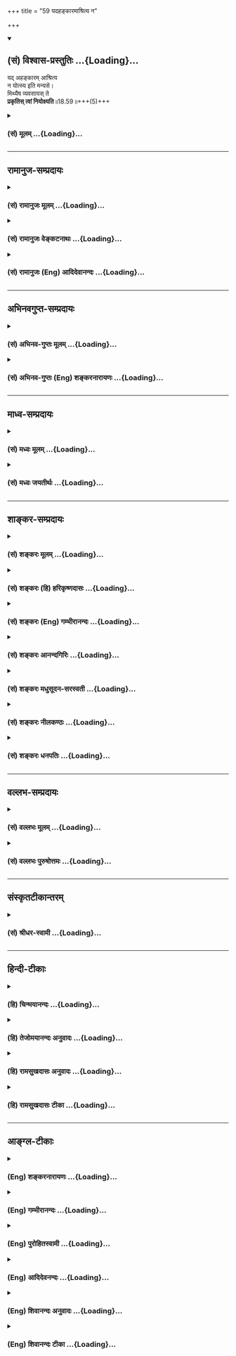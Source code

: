 +++
title = "59 यदहङ्कारमाश्रित्य न"

+++
<div class="js_include" newlevelforh1="2" title="(सं) विश्वास-प्रस्तुतिः" unfilled url="/mahAbhAratam/shlokashaH/06-bhIShma-parva/03-bhagavad-gItA-parva/saMskRtam/vishvAsa-prastutiH/18_moxa-saMnyAsa-yogaH/59_yadahankAramAshri.md">
<details open><summary><h2>(सं) विश्वास-प्रस्तुतिः ...{Loading}...</h2></summary>

यद् अहङ्कारम् आश्रित्य  
न योत्स्य इति मन्यसे।  
मिथ्यैष व्यवसायस् ते  
**प्रकृतिस् त्वां नियोक्ष्यति**॥18.59॥+++(5)+++
</details>
</div>
<div class="js_include collapsed" newlevelforh1="3" title="(सं) मूलम्" unfilled url="/mahAbhAratam/shlokashaH/06-bhIShma-parva/03-bhagavad-gItA-parva/saMskRtam/mUlam/18_moxa-saMnyAsa-yogaH/59_yadahankAramAshri.md">
<details><summary><h3>(सं) मूलम् ...{Loading}...</h3></summary>

यदहङ्कारमाश्रित्य न योत्स्य इति मन्यसे।  
मिथ्यैष व्यवसायस्ते प्रकृतिस्त्वां नियोक्ष्यति।।18.59।।
</details>
</div>


_________________
## रामानुज-सम्प्रदायः
<div class="js_include collapsed" newlevelforh1="3" title="(सं) रामानुजः मूलम्" unfilled url="/mahAbhAratam/shlokashaH/06-bhIShma-parva/03-bhagavad-gItA-parva/saMskRtam/rAmAnujaH/mUlam/18_moxa-saMnyAsa-yogaH/59_yadahankAramAshri.md">
<details><summary><h3>(सं) रामानुजः मूलम् ...{Loading}...</h3></summary>

।।18.59।।**यद् अहंकारम्** आत्मनि हिताहितज्ञाने स्वातन्त्र्याभिमानम्
**आश्रित्य** मन्नियोगम् अनादृत्यन योत्स्ये **इति मन्यसे एष ते**
स्वातन्त्र्य**व्यवसायो मिथ्या** भविष्यति। यतः **प्रकृतिः त्वां** युद्धे
**नियोक्ष्यति** मत्स्वातन्त्र्योद्विग्नमनसं त्वाम् अज्ञं प्रकृतिः
नियोक्ष्यति। तद् उपपादयति --

</details>
</div>
<div class="js_include collapsed" newlevelforh1="3" title="(सं) रामानुजः वेङ्कटनाथः" unfilled url="/mahAbhAratam/shlokashaH/06-bhIShma-parva/03-bhagavad-gItA-parva/saMskRtam/rAmAnujaH/venkaTanAthaH/18_moxa-saMnyAsa-yogaH/59_yadahankAramAshri.md">
<details><summary><h3>(सं) रामानुजः वेङ्कटनाथः ...{Loading}...</h3></summary>

  
  
।।18.59।। एवमश्रवणफलभूतयुद्धनिवृत्तेर्विनाशहेतुत्वमुक्तम् अथ
युद्धनिवृत्तेरेवाशक्यत्वमुच्यते; किञ्च भवतु कर्मयोगो मया कर्तव्यः
युद्धव्यतिरिक्तं किमपि कर्मयोगान्तरमुपाददानस्य मे विनाशो न
स्यादिति,शङ्कामपाकरोतियद्यहङ्कारं इति श्लोकेन। अहङ्कारं
युद्धनिवृत्त्यानुगुण्येन विशिनष्टिआत्मनि हिताहितेति।
अहङ्काराश्रयणफलमाहमन्नियोगमनादृत्येति। न श्रोष्यसि इत्यस्यैवायमर्थः। एषः
इत्यनेन परामृष्टमाह -- स्वातन्त्र्यव्यवसाय इति।
स्वातन्त्र्याभिमानगर्भस्तन्मूलो वा व्यवसायः स्वातन्त्र्यव्यवसायः।
तदुभयंमन्यसे इत्यनेन अहङ्कारमाश्रित्य इत्यनेन च सूचितम्।
प्रकृतिर्नियोक्ष्यतीत्ययुक्तम्; अचेतनत्वात्तस्याः; चेतनव्यापारत्वाच्च
नियोगस्येति शङ्कामुपालम्भाभिप्रायेण परिहरति -- मत्स्वातन्त्र्योद्विग्नं
त्वामिति। मदुक्तकरणे सर्वज्ञस्य मे सर्वं भरः स्यात् मन्नियोगातिक्रमे तु
मय्युदासीने प्रकृतिपरतन्त्रस्त्वमहितेष्वेव प्रवृत्स्यसीति भावः।  
  

</details>
</div>
<div class="js_include collapsed" newlevelforh1="3" title="(सं) रामानुजः (Eng) आदिदेवानन्दः" unfilled url="/mahAbhAratam/shlokashaH/06-bhIShma-parva/03-bhagavad-gItA-parva/saMskRtam/rAmAnujaH/english/AdidevAnandaH/18_moxa-saMnyAsa-yogaH/59_yadahankAramAshri.md">
<details><summary><h3>(सं) रामानुजः (Eng) आदिदेवानन्दः ...{Loading}...</h3></summary>

18.59 If, in your 'self-conceit,' i.e., under a false sense of independence that you know what is good for you and what is not - if,
not heeding My ;nd, you think, 'I will not fight,' then this resolve based on your sense of independence will be in vain. For Nature will compel you to go against your resolve - you who are ignorant and who adversely react to my sovereignty. He elucidates the same:

</details>
</div>


_________________
## अभिनवगुप्त-सम्प्रदायः
<div class="js_include collapsed" newlevelforh1="3" title="(सं) अभिनव-गुप्तः मूलम्" unfilled url="/mahAbhAratam/shlokashaH/06-bhIShma-parva/03-bhagavad-gItA-parva/saMskRtam/abhinava-guptaH/mUlam/18_moxa-saMnyAsa-yogaH/59_yadahankAramAshri.md">
<details><summary><h3>(सं) अभिनव-गुप्तः मूलम् ...{Loading}...</h3></summary>

।।18.41 -- 18.60।। एवमियता षण्णां प्रत्येकं त्रिस्वरूपत्वं धृत्यादीनां च
प्रतिपादितम्। तन्मध्यात् सात्त्विके राशौ वर्तमानो दैवीं संपदं प्राप्त इह
ज्ञाने योग्यः; त्वं च तथाविधः इत्यर्जुनः प्रोत्साहितः। अधुना तु इदमुच्यते
-- यदि तावदनया ज्ञानबुद्ध्या कर्मणि भवान् प्रवर्तते तदा
स्वधर्मप्रवृत्त्या विज्ञानपूततया च न कर्मसंबन्धस्तव। अथैतन्नानुमन्यसे;
तदवश्यं तव प्रवृत्त्या तावत् भाव्यम् जातेरेव तथाभावे स्थितत्वात्। यतः
सर्वः स्वभावनियतः +++(S;;N स्वस्वभावनियतः )+++ कुतश्चिद्दोषात्
तिरोहिततत्स्वभावः +++(S;;N -- हिततत्तत्स्वभावः )+++ कंचित्कालं भूत्वापि;
तत्तिरोधायकविगमे स्वभावं व्यक्त्यापन्नं लभत एव। तथाहि एवंविधो वर्णनां
स्वभावः। एवमवश्यंभाविन्यां प्रवृत्तौ ततः फलविभागिता भवेत्।। तदाह --
ब्राह्मणेत्यादि अवशोऽपि तत् इत्यन्तम्। ब्राह्मणादीनां
कर्मप्रविभागनिरूपणस्य स्वभावोऽश्यं नातिक्रामति,+++(S; ; N omit न and read
अतिक्रामति )+++ इति क्षत्रियस्वभावस्य भवतोऽनिच्छतोऽपि प्रकृतिः स्वभावाख्या
नियोक्तृताम् अव्यभिचारेण भजते। केवलं तया नियुक्तस्य पुण्यपापसंबन्धः। अतः
मदभिहितविज्ञानप्रमाणपुरःसरीकारेण कर्माण्यनुतिष्ठ। तथा सति बन्धो
निवर्त्स्यति। इत्यस्यार्थस्य परिकरघटनतात्पर्यं +++(S; ; N -- करबन्धघटन --
)+++ महावाक्यार्थस्य। अवान्तरवाक्यानां स्पष्टा ( ष्टोऽ ) र्थः। समासेन +++(S
omits समासेन )+++ ( श्लो. 50 ) संक्षेपेण। ज्ञानस्य; प्रागुक्तस्य। निष्ठां (
ष्ठा ) वाग्जालपरिहारेण निश्चितामाह। बुद्ध्या विशुद्धया इत्यादि सर्वमेतत्
व्याख्यातप्रायमिति न पुनरायस्यते,+++(N -- रारभ्यते )+++।

</details>
</div>
<div class="js_include collapsed" newlevelforh1="3" title="(सं) अभिनव-गुप्तः (Eng) शङ्करनारायणः" unfilled url="/mahAbhAratam/shlokashaH/06-bhIShma-parva/03-bhagavad-gItA-parva/saMskRtam/abhinava-guptaH/english/shankaranArAyaNaH/18_moxa-saMnyAsa-yogaH/59_yadahankAramAshri.md">
<details><summary><h3>(सं) अभिनव-गुप्तः (Eng) शङ्करनारायणः ...{Loading}...</h3></summary>

18.59 See Comment under 18.60

</details>
</div>


_________________
## माध्व-सम्प्रदायः
<div class="js_include collapsed" newlevelforh1="3" title="(सं) मध्वः मूलम्" unfilled url="/mahAbhAratam/shlokashaH/06-bhIShma-parva/03-bhagavad-gItA-parva/saMskRtam/madhvaH/mUlam/18_moxa-saMnyAsa-yogaH/59_yadahankAramAshri.md">
<details><summary><h3>(सं) मध्वः मूलम् ...{Loading}...</h3></summary>

।।18.59।। Sri Madhvacharya did not comment on this sloka.,

</details>
</div>
<div class="js_include collapsed" newlevelforh1="3" title="(सं) मध्वः जयतीर्थः" unfilled url="/mahAbhAratam/shlokashaH/06-bhIShma-parva/03-bhagavad-gItA-parva/saMskRtam/madhvaH/jayatIrthaH/18_moxa-saMnyAsa-yogaH/59_yadahankAramAshri.md">
<details><summary><h3>(सं) मध्वः जयतीर्थः ...{Loading}...</h3></summary>

।।18.59।। Sri Jayatirtha did not comment on this sloka.  
  

</details>
</div>


_________________
## शाङ्कर-सम्प्रदायः
<div class="js_include collapsed" newlevelforh1="3" title="(सं) शङ्करः मूलम्" unfilled url="/mahAbhAratam/shlokashaH/06-bhIShma-parva/03-bhagavad-gItA-parva/saMskRtam/shankaraH/mUlam/18_moxa-saMnyAsa-yogaH/59_yadahankAramAshri.md">
<details><summary><h3>(सं) शङ्करः मूलम् ...{Loading}...</h3></summary>

।।18.59।। --,यदि चेत् त्वम् **अहंकारम् आश्रित्य न योत्स्ये इति** न
युद्धं करिष्यामि इति **मन्यसे** चिन्तयसि निश्चयं करोषि; **मिथ्या एषः
व्यवसायः** निश्चयः **ते** तव यस्मात् **प्रकृतिः** क्षत्रियस्वभावः
**त्वां नियोक्ष्यति**।। यस्माच्च --,

</details>
</div>
<div class="js_include collapsed" newlevelforh1="3" title="(सं) शङ्करः (हि) हरिकृष्णदासः" unfilled url="/mahAbhAratam/shlokashaH/06-bhIShma-parva/03-bhagavad-gItA-parva/saMskRtam/shankaraH/hindI/harikRShNadAsaH/18_moxa-saMnyAsa-yogaH/59_yadahankAramAshri.md">
<details><summary><h3>(सं) शङ्करः (हि) हरिकृष्णदासः ...{Loading}...</h3></summary>

।।18.59।। तुझे यह भी नहीं समझना चाहिये कि मैं स्वतन्त्र हूँ; दूसरेका कहना
क्यों करूँ --, जो तू अहंकारका आश्रय लेकर यह मान रहा है -- ऐसा निश्चय कर
रहा है कि मैं युद्ध नहीं करूँगा सो यह तेरा निश्चय मिथ्या है क्योंकि तेरी
प्रकृति -- तेरा क्षत्रियस्वभाव तुझे युद्धमें नियुक्त कर देगा।

</details>
</div>
<div class="js_include collapsed" newlevelforh1="3" title="(सं) शङ्करः (Eng) गम्भीरानन्दः" unfilled url="/mahAbhAratam/shlokashaH/06-bhIShma-parva/03-bhagavad-gItA-parva/saMskRtam/shankaraH/english/gambhIrAnandaH/18_moxa-saMnyAsa-yogaH/59_yadahankAramAshri.md">
<details><summary><h3>(सं) शङ्करः (Eng) गम्भीरानन्दः ...{Loading}...</h3></summary>

18.59 Yat, that; manyase, you think, resolve; this-'na yotsye, I shall
not fight'; asritya, by relying; on ahankaram, egotism, mithya, vain; is
esah, this; vyava-sayah, determination; te, of yours; because prakrtih,
nature, your own nature of a Ksatriya; niyoksyati, will impell; ;tvam,
you!

</details>
</div>
<div class="js_include collapsed" newlevelforh1="3" title="(सं) शङ्करः आनन्दगिरिः" unfilled url="/mahAbhAratam/shlokashaH/06-bhIShma-parva/03-bhagavad-gItA-parva/saMskRtam/shankaraH/AnandagiriH/18_moxa-saMnyAsa-yogaH/59_yadahankAramAshri.md">
<details><summary><h3>(सं) शङ्करः आनन्दगिरिः ...{Loading}...</h3></summary>

।।18.59।। स्वातन्त्र्ये सति भीतेरवकाशो नास्तीत्याशङ्क्याह -- **इदं
चेति।**

</details>
</div>
<div class="js_include collapsed" newlevelforh1="3" title="(सं) शङ्करः मधुसूदन-सरस्वती" unfilled url="/mahAbhAratam/shlokashaH/06-bhIShma-parva/03-bhagavad-gItA-parva/saMskRtam/shankaraH/madhusUdana-sarasvatI/18_moxa-saMnyAsa-yogaH/59_yadahankAramAshri.md">
<details><summary><h3>(सं) शङ्करः मधुसूदन-सरस्वती ...{Loading}...</h3></summary>

।।18.59।। यदिति। त्वं चाहंकारं धार्मिकोऽहं क्रूरं कर्म न करिष्यामीति
मिथ्याभिमानमाश्रित्य न योत्स्ये युद्धं न करिष्यामीति मन्यसे यत् स मिथ्या
निष्फल एष व्यवसायो निश्चयस्ते तव। यस्मात्प्रकृतिः क्षत्रजात्यारम्भको
रजोगुणस्वभावस्त्वां नियोक्ष्यति प्रेरयिष्यति युद्धे।

</details>
</div>
<div class="js_include collapsed" newlevelforh1="3" title="(सं) शङ्करः नीलकण्ठः" unfilled url="/mahAbhAratam/shlokashaH/06-bhIShma-parva/03-bhagavad-gItA-parva/saMskRtam/shankaraH/nIlakaNThaH/18_moxa-saMnyAsa-yogaH/59_yadahankAramAshri.md">
<details><summary><h3>(सं) शङ्करः नीलकण्ठः ...{Loading}...</h3></summary>

।।18.59।। स्वतन्त्रोऽहं त्वदुक्तं न करिष्यामीत्याशङ्क्याह -- **यदिति।**
यत् यदि अहंकारं गर्वमाश्रित्य न योत्स्ये युद्धं न करिष्ये इति मन्यसे एष
ते तव व्यवसायो निश्चयो मिथ्या। यतः प्रकृतिः क्षात्रस्वभावस्त्वां
नियोक्ष्यति। प्रकृतिं यान्ति भूतानि निग्रहः किं करिष्यति इति चोक्तम्।

</details>
</div>
<div class="js_include collapsed" newlevelforh1="3" title="(सं) शङ्करः धनपतिः" unfilled url="/mahAbhAratam/shlokashaH/06-bhIShma-parva/03-bhagavad-gItA-parva/saMskRtam/shankaraH/dhanapatiH/18_moxa-saMnyAsa-yogaH/59_yadahankAramAshri.md">
<details><summary><h3>(सं) शङ्करः धनपतिः ...{Loading}...</h3></summary>

।।18.59।। स्वतन्त्रोऽहं परोक्तं न करिष्यामीति त्वया न मन्तव्यं
परतन्त्रत्वात्तवेत्याशयेनाह -- यदिति। यच्चैतत्त्वमहंकारं
मिथ्यभिमानमाश्रित्य न योत्स्ये युद्धं न करिष्यामीति मन्यसे निश्चयं करोषि
एष ते व्यवसायोऽहं स्वतन्त्रोऽनर्थहेतुभूतं युद्धं न करिष्यामीति निश्चयो
मिथ्या भ्रममूलको निष्फलं। यतः प्रकृतिः क्षत्रियस्वभावस्त्वां क्षत्रियं
नियोक्ष्यति बलात्कारेण युद्धे प्रेरयष्यति।

</details>
</div>


_________________
## वल्लभ-सम्प्रदायः
<div class="js_include collapsed" newlevelforh1="3" title="(सं) वल्लभः मूलम्" unfilled url="/mahAbhAratam/shlokashaH/06-bhIShma-parva/03-bhagavad-gItA-parva/saMskRtam/vallabhaH/mUlam/18_moxa-saMnyAsa-yogaH/59_yadahankAramAshri.md">
<details><summary><h3>(सं) वल्लभः मूलम् ...{Loading}...</h3></summary>

।।18.59।। तथाहि यदिति। न योत्स्य इति मन्यसे। एष ते व्यवसायो मिथ्या व्यर्थ
एव। तदा मदाज्ञाकारी प्रकृतिर्बहिरङ्गा शक्तिर्गौणस्वभावरूपा त्वां
नियोक्ष्यत्येव।

</details>
</div>
<div class="js_include collapsed" newlevelforh1="3" title="(सं) वल्लभः पुरुषोत्तमः" unfilled url="/mahAbhAratam/shlokashaH/06-bhIShma-parva/03-bhagavad-gItA-parva/saMskRtam/vallabhaH/puruShottamaH/18_moxa-saMnyAsa-yogaH/59_yadahankAramAshri.md">
<details><summary><h3>(सं) वल्लभः पुरुषोत्तमः ...{Loading}...</h3></summary>

  
  
।।18.59।। किञ्च -- यदहङ्कारमिति। यत् पूर्वोक्तं गुर्वादिहननाद्यधर्मरूपं
अहङ्कारं तदज्ञानमाश्रित्य मद्वाक्याश्रवणेन न योत्स्ये न युद्धं
करिष्यामीति मन्यसे अध्यवस्यसे; एष ते व्यवसायो निश्चयो मिथ्या; असद्रूपो
निष्फल इत्यर्थः। पराधीनत्वादित्याह -- प्रकृतिः मदधीना मदाज्ञाविमुखं
त्वां नियोक्ष्यति युद्धे प्रवर्त्तयिष्यतीत्यर्थः। अत्रायं भावः --
मदाज्ञाविमुखस्य प्राकृतत्वेन ज्ञाते प्रकृतिनियोज्यत्वं;
मदाज्ञाप्रवर्तमानस्य तदनियोज्यत्वम्।  
  

</details>
</div>


_________________
## संस्कृतटीकान्तरम्
<div class="js_include collapsed" newlevelforh1="3" title="(सं) श्रीधर-स्वामी" unfilled url="/mahAbhAratam/shlokashaH/06-bhIShma-parva/03-bhagavad-gItA-parva/saMskRtam/shrIdhara-svAmI/18_moxa-saMnyAsa-yogaH/59_yadahankAramAshri.md">
<details><summary><h3>(सं) श्रीधर-स्वामी ...{Loading}...</h3></summary>

।।18.59।। कामं विनङ्क्ष्यामि नतु बन्धुभिर्युद्धं करिष्यामीति चेत्तत्राह
**-- यदिति।** मदुक्तमनादृत्य केवलमहंकारमवलम्ब्य युद्धं न करिष्यामीति
त्वं यन्मन्यसेऽध्यवस्यसि एष तेऽध्यवसायो मिथ्यैव; अस्वतन्त्रत्वात्तव।
तदेवाह -- प्रकृतिस्त्वां रजोगुणरूपेण,परिणता सती नियोक्ष्यति युद्धे
प्रवर्तयिष्यत्येव।

</details>
</div>


_________________
## हिन्दी-टीकाः
<div class="js_include collapsed" newlevelforh1="3" title="(हि) चिन्मयानन्दः" unfilled url="/mahAbhAratam/shlokashaH/06-bhIShma-parva/03-bhagavad-gItA-parva/hindI/chinmayAnandaH/18_moxa-saMnyAsa-yogaH/59_yadahankAramAshri.md">
<details><summary><h3>(हि) चिन्मयानन्दः ...{Loading}...</h3></summary>

।।18.59।। सत्य के सामान्य कथन की ओर मनुष्य विशेष ध्यान नहीं देता। इस
कारण सत्य के उस ज्ञान को वह आत्मसात् नहीं कर पाता। परन्तु यदि उसी
सामान्य कथन को मनुष्य को अपने जीवन से सम्बन्धित अनुभवों में प्रयुक्त कर
दर्शाया जाये; तो वह उस ज्ञान को अर्जित कर आत्मसात् कर लेता है। वह ज्ञान
उसका अपना नित्य अनुभव बन जाता है। इसलिए; भगवान् श्रीकृष्ण पूर्वोक्त
दार्शनिक सिद्धांत को अर्जुन की तात्कालिक समस्या के सन्दर्भ में उसे
समझाना चाहते हैं। यदि अपने अभिमान के कारण अर्जुन यह सोचता है कि वह युद्ध
नहीं करेगा; तो उसका यह निश्चय व्यर्थ है उसका क्षत्रिय स्वभाव व्यक्त होने
के लिए सदैव अवसर की प्रतीक्षा करता रहेगा; और उपयुक्त अवसर पाकर वह अर्जुन
को कर्म करने को बाध्य किये बिना नहीं रहेगा। प्रकृति तुम्हें प्रवृत्त
करेगी। जिसने लवण भक्षण किया है; उसे शीघ्र ही प्यास लगेगी। युद्ध से
निवृत्त होने में अर्जुन जो मिथ्या तर्क प्रस्तुत करता है; वह वस्तुत
प्राप्त परिस्थितियों के साथ उसके द्वारा किये गये समझौते को ही दर्शाता
है। यदि अर्जुन तत्कालीन अस्थायी वैराग्य अथवा पलायन की भावना के कारण युद्ध
से विरत हो जाता है; तो भी प्राकृतिक नियमामुसार; कालान्तर में उसका स्वभाव
ही उसे कर्म करने के लिए बाध्य करेगा और उस समय संभव है कि उसे अपने स्वभाव
को व्यक्त करने के लिए उपयुक्त क्षेत्र न मिले; जिससे वह अपनी वासनाओं का
क्षय कर सके।

</details>
</div>
<div class="js_include collapsed" newlevelforh1="3" title="(हि) तेजोमयानन्दः अनुवादः" unfilled url="/mahAbhAratam/shlokashaH/06-bhIShma-parva/03-bhagavad-gItA-parva/hindI/tejomayAnandaH/anuvAdaH/18_moxa-saMnyAsa-yogaH/59_yadahankAramAshri.md">
<details><summary><h3>(हि) तेजोमयानन्दः अनुवादः ...{Loading}...</h3></summary>

।।18.59।। और अहंकारवश तुम जो यह सोच रहे हो, "मैं युद्ध नहीं करूंगा", यह
तुम्हारा निश्चय मिथ्या है, (क्योंकि) प्रकृति (तुम्हारा स्वभाव) ही
तुम्हें (बलात् कर्म में) प्रवृत्त करेगी।।

</details>
</div>
<div class="js_include collapsed" newlevelforh1="3" title="(हि) रामसुखदासः अनुवादः" unfilled url="/mahAbhAratam/shlokashaH/06-bhIShma-parva/03-bhagavad-gItA-parva/hindI/rAmasukhadAsaH/anuvAdaH/18_moxa-saMnyAsa-yogaH/59_yadahankAramAshri.md">
<details><summary><h3>(हि) रामसुखदासः अनुवादः ...{Loading}...</h3></summary>

।।18.59।। अहंकारका आश्रय लेकर तू जो ऐसा मान रहा है कि मैं युद्ध नहीं
करूँगा, तेरा यह निश्चय मिथ्या (झूठा) है; क्योंकि तेरी क्षात्र-प्रकृति
तेरेको युद्धमें लगा देगी।

</details>
</div>
<div class="js_include collapsed" newlevelforh1="3" title="(हि) रामसुखदासः टीका" unfilled url="/mahAbhAratam/shlokashaH/06-bhIShma-parva/03-bhagavad-gItA-parva/hindI/rAmasukhadAsaH/TIkA/18_moxa-saMnyAsa-yogaH/59_yadahankAramAshri.md">
<details><summary><h3>(हि) रामसुखदासः टीका ...{Loading}...</h3></summary>

।।18.59।।***व्याख्या --***  **यदहंकारमाश्रित्य --** प्रकृतिसे ही
महत्तत्त्व और महत्तत्त्वसे अहंकार पैदा हुआ है। उस अहंकारका ही एक विकृत
अंश है -- मैं शरीर हूँ। इस विकृत अहंकारका आश्रय लेनेवाला पुरुष कभी भी
क्रियारहित नहीं हो सकता। कारण कि प्रकृति हरदम क्रियाशील है; बदलनेवाली
है; इसलिये उसके आश्रित रहनेवाला कोई भी मनुष्य कर्म किये बिना नहीं रह
सकता (गीता 3। 5)। जब मनुष्य अहंकारपूर्वक क्रियाशील प्रकृतिके वशमें हो
जाता है; तो फिर वह यह कैसे रह सकता है कि मैं अमक कर्म करूँगा और अमुक
कर्म नहीं करूँगा अर्थात् प्रकृतिके परवश हुआ मनुष्य करना और न करना -- इन
दोनोंसे छूटेगा नहीं। कारण कि प्रकृतिके परवश हुए मनुष्यका तो करना भी कर्म
है और न करना भी कर्म है। परन्तु जब मनुष्य प्रकृतिके परवश नहीं रहता; उससे
निर्लिप्त हो जाता है (जो कि इसका वास्तविक स्वरूप है); तो फिर उसके लिये
करना और न करना -- ऐसा कहना ही नहीं बनता। तात्पर्य यह है कि जो प्रकृतिके
साथ सम्बन्ध रखे और कर्म न करना चाहे; ऐसा उसके लिये सम्भव नहीं है। परन्तु
जिसने प्रकृतिसे सम्बन्धविच्छेद कर लिया है अथवा जो सर्वथा भगवान्के शरण हो
गया है; उसको कर्म करनेके लिये बाध्य नहीं होना पड़ता।  
  
**न योत्स्य इति मन्यसे --** दूसरे अध्यायमें अर्जुनने भगवान्के शरण होकर
शिक्षाकी प्रार्थना की -- **शिष्यस्तेऽहं शाधि मां त्वां प्रपन्नम्** (2।
7) और उसके बाद अर्जुनने साफसाफ कह दिया कि मैं युद्ध नहीं करूँगा -- **न
योत्स्ये** (2। 9)। यह बात भगवानको अच्छी नहीं लगी। भगवान् मनमें सोचते हैं
कि यह पहले तो मेरे शरण हो गया और फिर इसने मेरे कुछ कहे बिना ही अपनी
तरफसे साफसाफ कह दिया कि मैं युद्ध नहीं करूँगा; तो फिर यह मेरी शरणागति
कहाँ रही यह तो अहंकारकी शरणागति हो गयी कारण कि वास्तविक शरणागत होनेपर
मैं यह करूँगा; यह नहीं करूँगा ऐसा कहना ही नहीं बनता। भगवान्के शरणागत
होनेपर तो भगवान् जैसा करायेंगे; वैसा ही करना होगा। इसी बातको लेकर
भगवान्को हँसी आ गयी (2। 10)। परन्तु अर्जुनपर अत्यधिक कृपा और स्नेह
होनेके कारण भगवान्ने उपदेश देना आरम्भ कर दिया; नहीं तो भगवान् वहींपर यह
कह देते कि जैसा चाहता है; वैसा कर -- **यथेच्छसि तथा कुरु** (18। 63)
परन्तु अर्जुनकी यह बात कि मैं युद्ध नहीं करूँगा भगवान्के भीतर खटक गयी।
इसलिये भगवान्ने यहाँ अर्जुनके उन्हीं शब्दों -- **न योत्स्ये** का प्रयोग
करके यह कहा है कि तू अहंकारके ही शरण है; मेरे शरण नहीं। अगर तू मेरे शरण
हो गया होता तो युद्ध नहीं करूँगा ऐसा कहना बन ही नहीं सकता था। मेरे शरण
होता तो मैं क्या करूँगा और क्या नहीं करूँगा इसकी जिम्मेवारी मेरेपर होती।
इसके अलावा मेरे शरणागत होनेपर यह प्रकृति भी तुझे बाध्य नहीं कर पाती
(गीता 7। 14)। यह त्रिगुणमयी माया अर्थात् प्रकृति उसीको बाध्य करती है; जो
मेरे शरण नहीं हुआ है (गीता 7। 13) क्योंकि यह नियम है कि प्रकृतिके
प्रवाहमें पड़ा हुआ प्राणी प्रकृतिके गुणोंके द्वारा सदा ही परवश होता
है।  
  
यह एक बड़ी मार्मिक बात है कि मनुष्य जिन प्राकृत पदार्थोंको अपना मान लेते
हैं; उन पदार्थोंके सदा ही परवश (पराधीन) हो जाते हैं। वे वहम तो यह रखते
हैं कि हम इन पदार्थोंके मालिक हैं; पर हो जाते हैं उनके गुलाम परन्तु जिन
पदार्थोंको अपना नहीं मानते; उन पदार्थोंके परवश नहीं होते। इसलिये
मनुष्यको किसी भी प्राकृत पदार्थको अपना नहीं मानना चाहिये क्योंकि वे
वास्तवमें अपने हैं ही नहीं। अपने तो वास्तवमें केवल भगवान् ही हैं। उन
भगवान्को अपना माननेसे मनुष्यकी परवशता सदाके लिये समाप्त हो जाती है।
तात्पर्य यह हुआ कि मनुष्य पदार्थों और क्रियाओँको अपनी मान्यता है तो
सर्वथा परतन्त्र हो जाता है; और भगवान्को अपना मानता है और उनके अनन्य शरण
होता है तो सर्वथा स्वतन्त्र हो जाता है। प्रभुके शरणागत होनेपर परतन्त्रता
लेशमात्र भी नहीं रहती -- यह शरणागतिकी महिमा है। परन्तु जो प्रभुकी शरण न
लेकर अहंकारकी शरण लेते हैं; वे मौतके मार्ग(संसार)में बह जाते हैं --
**निवर्तन्ते मृत्युसंसारवर्त्मनि** (9। 3)। इसी बातकी चेतावनी देते हुए
भगवान् अर्जुनसे कह रहे हैं कि तू जो यह कहता है कि मैं युद्ध नहीं करूँगा;
तो तेरा यह कहना; तेरी यह हेकड़ी चलेगी नहीं। तुझे क्षात्रप्रकृतिके परवश
होकर युद्ध करना ही पड़ेगा।**मिथ्यैष व्यवसायस्ते --** व्यवसाय अर्थात्
निश्चय दो तरहका होता है -- वास्तविक और अवास्तविक। परमात्माके साथ अपना जो
नित्य सम्बन्ध है; उसका निश्चय करना तो वास्तविक है और प्रकृतिके साथ मिलकर
प्राकृत पदार्थोंका निश्चय करना अवास्तविक है। जो निश्चय परमात्माको लेकर
होता है; उसमें स्वयंकी प्रधानता रहती है; और जो निश्चय प्रकृतिको लेकर
होता है; उसमें अन्तःकरणकी प्रधानता रहती है। इसलिये भगवान् यहाँ अर्जुनसे
कहते हैं कि अहंकारका अर्थात् प्रकृतिका आश्रय लेकर तू जो यह कह रहा है कि
मैं युद्ध नहीं करूँगा; ऐसा तेरा (क्षात्रप्रकृतिके विरुद्ध) निश्चय
अवास्तविक अर्थात् मिथ्या है; झूठा है। आश्रय परमात्माका ही होना चाहिये;
प्रकृति और प्रकृतिके कार्य संसारका नहीं। यदि प्राणी यह निश्चय कर लेता है
कि मैं परमात्माका ही हूँ और मुझे केवल परमात्माकी तरफ ही चलना है; तो उसका
यह निश्चय वास्तविक अर्थात् सत्य है; नित्य है। इस निश्चयकी महिमा भगवान्ने
नवें अध्यायके तीसवें श्लोकमें की है कि अगर दुराचारीसेदुराचारी मनुष्य भी
अनन्यभावसे मेरा भजन करता है तो उसको दुराचारी नहीं मानना चाहिये प्रत्युत
साधु ही मानना चाहिये क्योंकि वह वास्तविक निश्चय कर चुका है कि,मैं
भगवान्का ही हूँ और भगवान्का ही भजन करूँगा।  
  
**प्रकृतिस्त्वां नियोक्ष्यति --** इन पदोंसे भगवान् कहते हैं कि तेरा
क्षात्रस्वभाव तुझे जबर्दस्ती युद्धमें लगा देगा। क्षत्रियका स्वभाव है --
शूरवीरता; युद्धमें पीठ न दिखाना (गीता 18। 43)। अतः धर्ममय युद्धका अवसर
सामने आनेपर तू युद्ध किये बिना रह नहीं सकेगा।  
  
***सम्बन्ध --***  पूर्वश्लोकमें भगवान्ने अर्जुनसे कहा कि प्रकृति तुझे
कर्ममें लगा देगी; अब आगेके श्लोकमें उसीका विवेचन करते हैं।

</details>
</div>


_________________
## आङ्ग्ल-टीकाः
<div class="js_include collapsed" newlevelforh1="3" title="(Eng) शङ्करनारायणः" unfilled url="/mahAbhAratam/shlokashaH/06-bhIShma-parva/03-bhagavad-gItA-parva/english/shankaranArAyaNaH/18_moxa-saMnyAsa-yogaH/59_yadahankAramAshri.md">
<details><summary><h3>(Eng) शङ्करनारायणः ...{Loading}...</h3></summary>

18.59. In case, holding fast to the sense of ego, you think (decide) 'I shall not fight', that resolve of yours will be just useless. \[For\]
your own natural condition will incite you \[to fight\].

</details>
</div>
<div class="js_include collapsed" newlevelforh1="3" title="(Eng) गम्भीरानन्दः" unfilled url="/mahAbhAratam/shlokashaH/06-bhIShma-parva/03-bhagavad-gItA-parva/english/gambhIrAnandaH/18_moxa-saMnyAsa-yogaH/59_yadahankAramAshri.md">
<details><summary><h3>(Eng) गम्भीरानन्दः ...{Loading}...</h3></summary>

18.59 That you think 'I shall not fight', by relying on egotism,-vain is this determination of yours. (Your) nature impel you!

</details>
</div>
<div class="js_include collapsed" newlevelforh1="3" title="(Eng) पुरोहितस्वामी" unfilled url="/mahAbhAratam/shlokashaH/06-bhIShma-parva/03-bhagavad-gItA-parva/english/purohitasvAmI/18_moxa-saMnyAsa-yogaH/59_yadahankAramAshri.md">
<details><summary><h3>(Eng) पुरोहितस्वामी ...{Loading}...</h3></summary>

18.59 If thou in thy vanity thinkest of avoiding this fight, thy will shall not be fulfilled, for Nature herself will compel thee.

</details>
</div>
<div class="js_include collapsed" newlevelforh1="3" title="(Eng) आदिदेवनन्दः" unfilled url="/mahAbhAratam/shlokashaH/06-bhIShma-parva/03-bhagavad-gItA-parva/english/AdidevanandaH/18_moxa-saMnyAsa-yogaH/59_yadahankAramAshri.md">
<details><summary><h3>(Eng) आदिदेवनन्दः ...{Loading}...</h3></summary>

18.59 If, in your self-conceit, you think, 'I will not fight,' your resolve is in vain. Nature will compel you.

</details>
</div>
<div class="js_include collapsed" newlevelforh1="3" title="(Eng) शिवानन्दः अनुवादः" unfilled url="/mahAbhAratam/shlokashaH/06-bhIShma-parva/03-bhagavad-gItA-parva/english/shivAnandaH/anuvAdaH/18_moxa-saMnyAsa-yogaH/59_yadahankAramAshri.md">
<details><summary><h3>(Eng) शिवानन्दः अनुवादः ...{Loading}...</h3></summary>

18.59 If, filled with egoism, thou thinkest: "I will not fight", vain is this, thy resolve; Nature will compel thee.

</details>
</div>
<div class="js_include collapsed" newlevelforh1="3" title="(Eng) शिवानन्दः टीका" unfilled url="/mahAbhAratam/shlokashaH/06-bhIShma-parva/03-bhagavad-gItA-parva/english/shivAnandaH/TIkA/18_moxa-saMnyAsa-yogaH/59_yadahankAramAshri.md">
<details><summary><h3>(Eng) शिवानन्दः टीका ...{Loading}...</h3></summary>

18.59 यत् if; अहङ्कारम् egoism; आश्रित्य having taken refuge in; न not;
योत्स्ये (I) will fight; इति thus; मन्यसे (thou) thinkest; मिथ्या vain;
एषः this; व्यवसायः resolve; ते thy; प्रकृतिः nature; त्वाम् thee;
नियोक्ष्यति will compel.Commentary This strong determination of thy mind will be rendered utterly futile by thy inner nature thy nature will constrain thee thy nature as a warrior will compel thee to fight. It is a mere illusion to say that thou art Arjuna; that these are thy relatives and that to kill them will be a sin.

</details>
</div>

